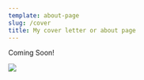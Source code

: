 ```yaml
---
template: about-page
slug: /cover
title: My cover letter or about page
---
```

Coming Soon!



![](/assets/Experiences-Header-5.jpg)